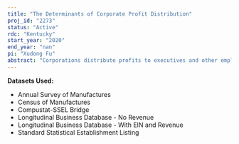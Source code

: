 ```yaml
---
title: "The Determinants of Corporate Profit Distribution"
proj_id: "2273"
status: "Active"
rdc: "Kentucky"
start_year: "2020"
end_year: "nan"
pi: "Xudong Fu"
abstract: "Corporations distribute profits to executives and other employees in the form of compensation, to investors in the form of interest, dividends and share repurchases, and to the government in the form of taxes. Much attention in macroeconomics has been paid to whether investors (capital) derive a disproportionate amount of the gain from the profitability of a corporation relative to employees (labor), and how that share has changed over time. In this project, we use a combination of Compustat, Securities Data Company (SDC), and Institutional Shareholder Services (ISS) combined with the Census of Manufactures (CMF), the Annual Survey of Manufactures (ASM), and the Longitudinal Business Database (LBD) to examine the determinants of corporate profit distribution, how this distribution has changed over time, and how the distribution changes after significant corporate events such as IPOs and mergers. Unlike previous literature, we undertake a microeconomic evaluation of changes in payments from corporations to various constituencies within the United States. With this focus, we hope to shed additional light on what drives the share of gains over time and within different types of companies. "
---
```


**Datasets Used:**

  - Annual Survey of Manufactures 
  - Census of Manufactures 
  - Compustat-SSEL Bridge 
  - Longitudinal Business Database - No Revenue 
  - Longitudinal Business Database - With EIN and Revenue 
  - Standard Statistical Establishment Listing 

